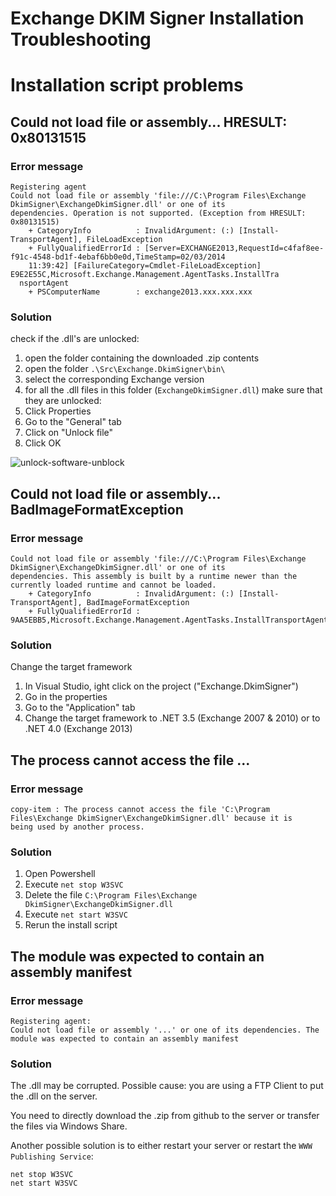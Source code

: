Exchange DKIM Signer Installation Troubleshooting
=============

# Installation script problems

## Could not load file or assembly... HRESULT: 0x80131515

### Error message

```
Registering agent
Could not load file or assembly 'file:///C:\Program Files\Exchange DkimSigner\ExchangeDkimSigner.dll' or one of its
dependencies. Operation is not supported. (Exception from HRESULT: 0x80131515)
    + CategoryInfo          : InvalidArgument: (:) [Install-TransportAgent], FileLoadException
    + FullyQualifiedErrorId : [Server=EXCHANGE2013,RequestId=c4faf8ee-f91c-4548-bd1f-4ebaf6bb0e0d,TimeStamp=02/03/2014
    11:39:42] [FailureCategory=Cmdlet-FileLoadException] E9E2E55C,Microsoft.Exchange.Management.AgentTasks.InstallTra
  nsportAgent
    + PSComputerName        : exchange2013.xxx.xxx.xxx
```

### Solution

check if the .dll's are unlocked:

1. open the folder containing the downloaded .zip contents
2. open the folder `.\Src\Exchange.DkimSigner\bin\`
3. select the corresponding Exchange version
4. for all the .dll files in this folder (`ExchangeDkimSigner.dll`) make sure that they are unlocked:
5. Click Properties
6. Go to the "General" tab
7. Click on "Unlock file"
8. Click OK

![unlock-software-unblock](https://f.cloud.github.com/assets/251973/2304090/064ecbbe-a203-11e3-9b06-892b70bf380e.png)

## Could not load file or assembly... BadImageFormatException

### Error message

```
Could not load file or assembly 'file:///C:\Program Files\Exchange DkimSigner\ExchangeDkimSigner.dll' or one of its
dependencies. This assembly is built by a runtime newer than the currently loaded runtime and cannot be loaded.
    + CategoryInfo          : InvalidArgument: (:) [Install-TransportAgent], BadImageFormatException
    + FullyQualifiedErrorId : 9AA5EBB5,Microsoft.Exchange.Management.AgentTasks.InstallTransportAgent
```

### Solution

Change the target framework

1. In Visual Studio, ight click on the project ("Exchange.DkimSigner")
2. Go in the properties
3. Go to the "Application" tab
4. Change the target framework to .NET 3.5 (Exchange 2007 & 2010) or to .NET 4.0 (Exchange 2013)

## The process cannot access the file ...

### Error message

```
copy-item : The process cannot access the file 'C:\Program Files\Exchange DkimSigner\ExchangeDkimSigner.dll' because it is
being used by another process.
```

### Solution

1. Open Powershell
2. Execute `net stop W3SVC`
3. Delete the file `C:\Program Files\Exchange DkimSigner\ExchangeDkimSigner.dll`
4. Execute `net start W3SVC`
5. Rerun the install script

## The module was expected to contain an assembly manifest

### Error message

```
Registering agent:
Could not load file or assembly '...' or one of its dependencies. The module was expected to contain an assembly manifest
```

### Solution

The .dll may be corrupted. Possible cause: you are using a FTP Client to put the .dll on the server.

You need to directly download the .zip from github to the server or transfer the files via Windows Share.

Another possible solution is to either restart your server or restart the `WWW Publishing Service`:
```
net stop W3SVC
net start W3SVC
```